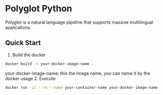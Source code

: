 # Polyglot Python
Polyglot is a natural language pipeline that supports massive multilingual applications.

## Quick Start
1. Build the docker
```bash
docker build -t your-docker-image-name .
```
your-docker-image-name: this the image name, you can name it by the docker usage
2. Execute
```bash
docker run -it --rm --name your-container-name your-docker-image-name
```